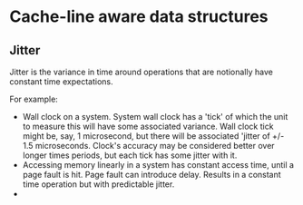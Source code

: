 # Cache-line aware data structures

## Jitter

Jitter is the variance in time around operations that are notionally have constant time expectations.

For example:

 - Wall clock on a system. System wall clock has a 'tick' of which the unit to measure this will have some associated variance. Wall clock tick might be, say, 1 microsecond, but there will be associated 'jitter of +/- 1.5 microseconds. Clock's accuracy may be considered better over longer times periods, but each tick has some jitter with it.
 -  Accessing memory linearly in a system has constant access time, until a page fault is hit. Page fault can introduce delay. Results in a constant time operation but with predictable jitter.
 - 
